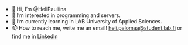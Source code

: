 - 👋 Hi, I’m @HeliPauliina
- 👀 I’m interested in programming and servers.
- 🌱 I’m currently learning in LAB University of Applied Sciences. 
- 📫 How to reach me, write me an email!  heli.palomaa@student.lab.fi or find me in <a href ="https://www.linkedin.com/in/heli-palomaa/" target= "_blank" >LinkedIn</a>

<!---
HeliPauliina/HeliPauliina is a ✨ special ✨ repository because its `README.md` (this file) appears on your GitHub profile.
You can click the Preview link to take a look at your changes.
--->
